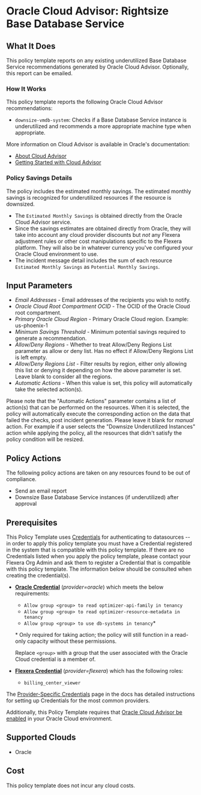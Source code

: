 # Oracle Cloud Advisor: Rightsize Base Database Service

## What It Does

This policy template reports on any existing underutilized Base Database Service recommendations generated by Oracle Cloud Advisor. Optionally, this report can be emailed.

### How It Works

This policy template reports the following Oracle Cloud Advisor recommendations:

- `downsize-vmdb-system`: Checks if a Base Database Service instance is underutilized and recommends a more appropriate machine type when appropriate.

More information on Cloud Advisor is available in Oracle's documentation:

- [About Cloud Advisor](https://docs.public.oneportal.content.oci.oraclecloud.com/en-us/iaas/Content/CloudAdvisor/Concepts/cloudadvisoroverview.htm)
- [Getting Started with Cloud Advisor](https://docs.oracle.com/en-us/iaas/Content/CloudAdvisor/Tasks/cloudadvisor-getting_started.htm)

### Policy Savings Details

The policy includes the estimated monthly savings. The estimated monthly savings is recognized for underutilized resources if the resource is downsized.

- The `Estimated Monthly Savings` is obtained directly from the Oracle Cloud Advisor service.
- Since the savings estimates are obtained directly from Oracle, they will take into account any cloud provider discounts but *not* any Flexera adjustment rules or other cost manipulations specific to the Flexera platform. They will also be in whatever currency you've configured your Oracle Cloud environment to use.
- The incident message detail includes the sum of each resource `Estimated Monthly Savings` as `Potential Monthly Savings`.

## Input Parameters

- *Email Addresses* - Email addresses of the recipients you wish to notify.
- *Oracle Cloud Root Compartment OCID* - The OCID of the Oracle Cloud root compartment.
- *Primary Oracle Cloud Region* - Primary Oracle Cloud region. Example: us-phoenix-1
- *Minimum Savings Threshold* - Minimum potential savings required to generate a recommendation.
- *Allow/Deny Regions* - Whether to treat Allow/Deny Regions List parameter as allow or deny list. Has no effect if Allow/Deny Regions List is left empty.
- *Allow/Deny Regions List* - Filter results by region, either only allowing this list or denying it depending on how the above parameter is set. Leave blank to consider all the regions.
- *Automatic Actions* - When this value is set, this policy will automatically take the selected action(s).

Please note that the "Automatic Actions" parameter contains a list of action(s) that can be performed on the resources. When it is selected, the policy will automatically execute the corresponding action on the data that failed the checks, post incident generation. Please leave it blank for *manual* action.
For example if a user selects the "Downsize Underutilized Instances" action while applying the policy, all the resources that didn't satisfy the policy condition will be resized.

## Policy Actions

The following policy actions are taken on any resources found to be out of compliance.

- Send an email report
- Downsize Base Database Service instances (if underutilized) after approval

## Prerequisites

This Policy Template uses [Credentials](https://docs.flexera.com/flexera/EN/Automation/ManagingCredentialsExternal.htm) for authenticating to datasources -- in order to apply this policy template you must have a Credential registered in the system that is compatible with this policy template. If there are no Credentials listed when you apply the policy template, please contact your Flexera Org Admin and ask them to register a Credential that is compatible with this policy template. The information below should be consulted when creating the credential(s).

- [**Oracle Credential**](https://docs.flexera.com/flexera/EN/Automation/ProviderCredentials.htm#automationadmin_3335267112_1121578) (*provider=oracle*) which meets the below requirements:
  - `Allow group <group> to read optimizer-api-family in tenancy`
  - `Allow group <group> to read optimizer-resource-metadata in tenancy`
  - `Allow group <group> to use db-systems in tenancy`*

  \* Only required for taking action; the policy will still function in a read-only capacity without these permissions.

  Replace `<group>` with a group that the user associated with the Oracle Cloud credential is a member of.

- [**Flexera Credential**](https://docs.flexera.com/flexera/EN/Automation/ProviderCredentials.htm) (*provider=flexera*) which has the following roles:
  - `billing_center_viewer`

The [Provider-Specific Credentials](https://docs.flexera.com/flexera/EN/Automation/ProviderCredentials.htm) page in the docs has detailed instructions for setting up Credentials for the most common providers.

Additionally, this Policy Template requires that [Oracle Cloud Advisor be enabled](https://docs.oracle.com/en-us/iaas/Content/CloudAdvisor/Tasks/cloudadvisor-getting_started.htm) in your Oracle Cloud environment.

## Supported Clouds

- Oracle

## Cost

This policy template does not incur any cloud costs.
